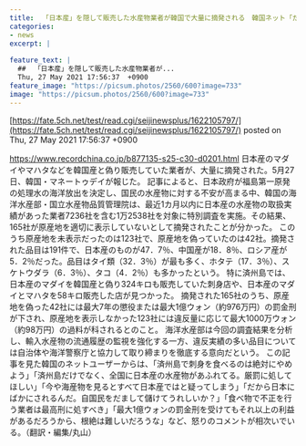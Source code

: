 ```yaml
---
title:  「日本産」を隠して販売した水産物業者が韓国で大量に摘発される　韓国ネット「だから日本にばかにされるんだ」「厳罰に処すべき」  
categories:
- news
excerpt: |
  
feature_text: |
  ##  「日本産」を隠して販売した水産物業者が...
  Thu, 27 May 2021 17:56:37  +0900
feature_image: "https://picsum.photos/2560/600?image=733"
image: "https://picsum.photos/2560/600?image=733"
---
```


[https://fate.5ch.net/test/read.cgi/seijinewsplus/1622105797/](https://fate.5ch.net/test/read.cgi/seijinewsplus/1622105797/)
posted on Thu, 27 May 2021 17:56:37  +0900

<!--more-->

https://www.recordchina.co.jp/b877135-s25-c30-d0201.html 日本産のマダイやマハタなどを韓国産と偽り販売していた業者が、大量に摘発された。5月27日、韓国・マネートゥデイが報じた。 記事によると、日本政府が福島第一原発の処理水の海洋放出を決定し、国民の水産物に対する不安が高まる中、韓国の海洋水産部・国立水産物品質管理院は、最近1カ月以内に日本産の水産物の取扱実績があった業者7236社を含む1万2538社を対象に特別調査を実施。その結果、165社が原産地を適切に表示していないとして摘発されたことが分かった。 このうち原産地を未表示だったのは123社で、原産地を偽っていたのは42社。摘発された品目は191件で、日本産のものが47．7％、中国産が18．8％、ロシア産が5．2％だった。品目はタイ類（32．3％）が最も多く、ホタテ（17．3％）、スケトウダラ（6．3％）、タコ（4．2％）も多かったという。 特に済州島では、日本産のマダイを韓国産と偽り324キロも販売していた刺身店や、日本産のマダイとマハタを58キロ販売した店が見つかった。 摘発された165社のうち、原産地を偽った42社には最大7年の懲役または最大1億ウォン（約976万円）の罰金刑が下され、原産地を表示しなかった123社には違反量に応じて最大1000万ウォン（約98万円）の過料が科されるとのこと。 海洋水産部は今回の調査結果を分析し、輸入水産物の流通履歴の監視を強化する一方、違反実績の多い品目については自治体や海洋警察庁と協力して取り締まりを徹底する意向だという。 この記事を見た韓国のネットユーザーからは、「済州島で刺身を食べるのは絶対にやめよう」「済州島だけでなく、全国に日本産の水産物があふれてる。厳罰に処してほしい」「今や海産物を見るとすべて日本産ではと疑ってしまう」「だから日本にばかにされるんだ。自国民をだまして儲けてうれしいか？」「食べ物で不正を行う業者は最高刑に処すべき」「最大1億ウォンの罰金刑を受けてもそれ以上の利益があるだろうから、根絶は難しいだろうな」など、怒りのコメントが相次いでいる。（翻訳・編集/丸山）
